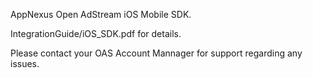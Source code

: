 AppNexus Open AdStream iOS Mobile SDK.

IntegrationGuide/iOS_SDK.pdf for details.

Please contact your OAS Account Mannager for support regarding any issues.